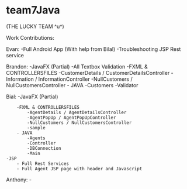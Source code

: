 # team7Java
(THE LUCKY TEAM ^u^)

Work Contributions:

Evan:
	-Full Android App (With help from Bilal)
	-Troubleshooting JSP Rest service
	
Brandon:
	-JavaFX (Partial)
		-All  Textbox Validation
		-FXML & CONTROLLERSFILES
			-CustomerDetails / CustomerDetailsController
			-Information / InformationController
			-NullCustomers / NullCustomersController
		- JAVA
			-Customers
			-Validator
			
	
Bial:
	-JavaFX (Partial)

		-FXML & CONTROLLERSFILES
			-AgentDetails / AgentDetailsController
			-AgentPopUp / AgentPopUpController
			-NullCustomers / NullCustomersController
			-sample
		- JAVA
			-Agents
			-Controller
			-DBConnection
			-Main
	-JSP
		- Full Rest Services
		- Full Agent JSP page with header and Javascript
	
Anthony:
	-


